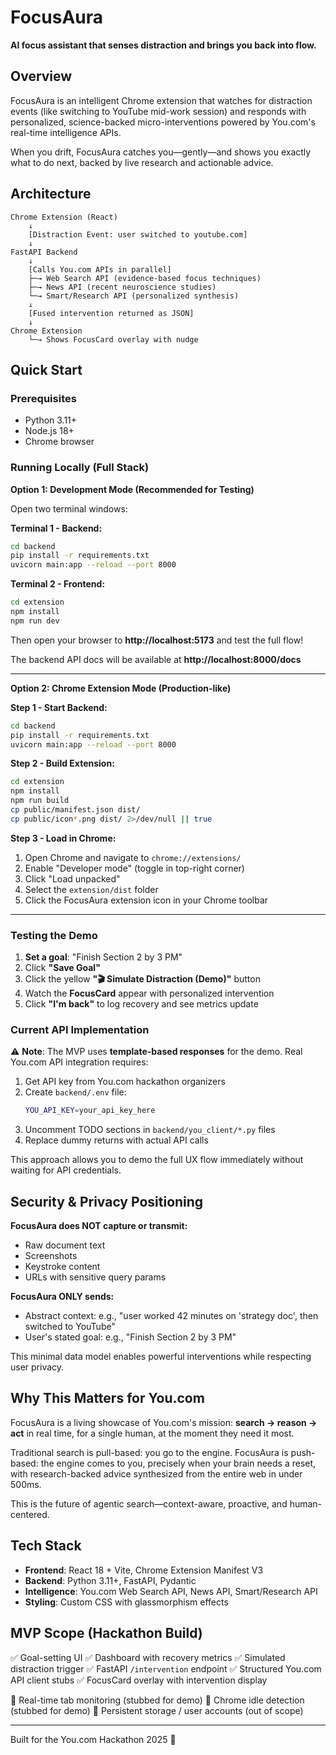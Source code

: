 # FocusAura

**AI focus assistant that senses distraction and brings you back into flow.**

## Overview

FocusAura is an intelligent Chrome extension that watches for distraction events (like switching to YouTube mid-work session) and responds with personalized, science-backed micro-interventions powered by You.com's real-time intelligence APIs.

When you drift, FocusAura catches you—gently—and shows you exactly what to do next, backed by live research and actionable advice.

## Architecture

```
Chrome Extension (React)
    ↓
    [Distraction Event: user switched to youtube.com]
    ↓
FastAPI Backend
    ↓
    [Calls You.com APIs in parallel]
    ├─→ Web Search API (evidence-based focus techniques)
    ├─→ News API (recent neuroscience studies)
    └─→ Smart/Research API (personalized synthesis)
    ↓
    [Fused intervention returned as JSON]
    ↓
Chrome Extension
    └─→ Shows FocusCard overlay with nudge
```

## Quick Start

### Prerequisites

- Python 3.11+
- Node.js 18+
- Chrome browser

### Running Locally (Full Stack)

**Option 1: Development Mode (Recommended for Testing)**

Open two terminal windows:

**Terminal 1 - Backend:**
```bash
cd backend
pip install -r requirements.txt
uvicorn main:app --reload --port 8000
```

**Terminal 2 - Frontend:**
```bash
cd extension
npm install
npm run dev
```

Then open your browser to **http://localhost:5173** and test the full flow!

The backend API docs will be available at **http://localhost:8000/docs**

---

**Option 2: Chrome Extension Mode (Production-like)**

**Step 1 - Start Backend:**
```bash
cd backend
pip install -r requirements.txt
uvicorn main:app --reload --port 8000
```

**Step 2 - Build Extension:**
```bash
cd extension
npm install
npm run build
cp public/manifest.json dist/
cp public/icon*.png dist/ 2>/dev/null || true
```

**Step 3 - Load in Chrome:**
1. Open Chrome and navigate to `chrome://extensions/`
2. Enable "Developer mode" (toggle in top-right corner)
3. Click "Load unpacked"
4. Select the `extension/dist` folder
5. Click the FocusAura extension icon in your Chrome toolbar

---

### Testing the Demo

1. **Set a goal**: "Finish Section 2 by 3 PM"
2. Click **"Save Goal"**
3. Click the yellow **"🎬 Simulate Distraction (Demo)"** button
4. Watch the **FocusCard** appear with personalized intervention
5. Click **"I'm back"** to log recovery and see metrics update

### Current API Implementation

⚠️ **Note**: The MVP uses **template-based responses** for the demo. Real You.com API integration requires:

1. Get API key from You.com hackathon organizers
2. Create `backend/.env` file:
   ```bash
   YOU_API_KEY=your_api_key_here
   ```
3. Uncomment TODO sections in `backend/you_client/*.py` files
4. Replace dummy returns with actual API calls

This approach allows you to demo the full UX flow immediately without waiting for API credentials.

## Security & Privacy Positioning

**FocusAura does NOT capture or transmit:**
- Raw document text
- Screenshots
- Keystroke content
- URLs with sensitive query params

**FocusAura ONLY sends:**
- Abstract context: e.g., "user worked 42 minutes on 'strategy doc', then switched to YouTube"
- User's stated goal: e.g., "Finish Section 2 by 3 PM"

This minimal data model enables powerful interventions while respecting user privacy.

## Why This Matters for You.com

FocusAura is a living showcase of You.com's mission: **search → reason → act** in real time, for a single human, at the moment they need it most.

Traditional search is pull-based: you go to the engine. FocusAura is push-based: the engine comes to you, precisely when your brain needs a reset, with research-backed advice synthesized from the entire web in under 500ms.

This is the future of agentic search—context-aware, proactive, and human-centered.

## Tech Stack

- **Frontend**: React 18 + Vite, Chrome Extension Manifest V3
- **Backend**: Python 3.11+, FastAPI, Pydantic
- **Intelligence**: You.com Web Search API, News API, Smart/Research API
- **Styling**: Custom CSS with glassmorphism effects

## MVP Scope (Hackathon Build)

✅ Goal-setting UI
✅ Dashboard with recovery metrics
✅ Simulated distraction trigger
✅ FastAPI `/intervention` endpoint
✅ Structured You.com API client stubs
✅ FocusCard overlay with intervention display

🚧 Real-time tab monitoring (stubbed for demo)
🚧 Chrome idle detection (stubbed for demo)
🚧 Persistent storage / user accounts (out of scope)

---

Built for the You.com Hackathon 2025 🚀
